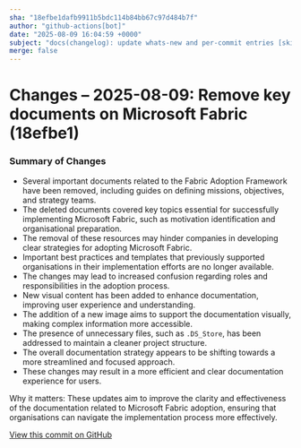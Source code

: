 ```yaml
---
sha: "18efbe1dafb9911b5bdc114b84bb67c97d484b7f"
author: "github-actions[bot]"
date: "2025-08-09 16:04:59 +0000"
subject: "docs(changelog): update whats-new and per-commit entries [skip ci]"
merge: false
---
```


# Changes – 2025-08-09: Remove key documents on Microsoft Fabric (18efbe1)

### Summary of Changes

- Several important documents related to the Fabric Adoption Framework have been removed, including guides on defining missions, objectives, and strategy teams.
- The deleted documents covered key topics essential for successfully implementing Microsoft Fabric, such as motivation identification and organisational preparation.
- The removal of these resources may hinder companies in developing clear strategies for adopting Microsoft Fabric.
- Important best practices and templates that previously supported organisations in their implementation efforts are no longer available.
- The changes may lead to increased confusion regarding roles and responsibilities in the adoption process.
- New visual content has been added to enhance documentation, improving user experience and understanding.
- The addition of a new image aims to support the documentation visually, making complex information more accessible.
- The presence of unnecessary files, such as `.DS_Store`, has been addressed to maintain a cleaner project structure.
- The overall documentation strategy appears to be shifting towards a more streamlined and focused approach.
- These changes may result in a more efficient and clear documentation experience for users.

Why it matters: These updates aim to improve the clarity and effectiveness of the documentation related to Microsoft Fabric adoption, ensuring that organisations can navigate the implementation process more effectively.

[View this commit on GitHub](https://github.com/TheTrustedAdvisor/FabricAdoptionFramework/commit/18efbe1dafb9911b5bdc114b84bb67c97d484b7f)
